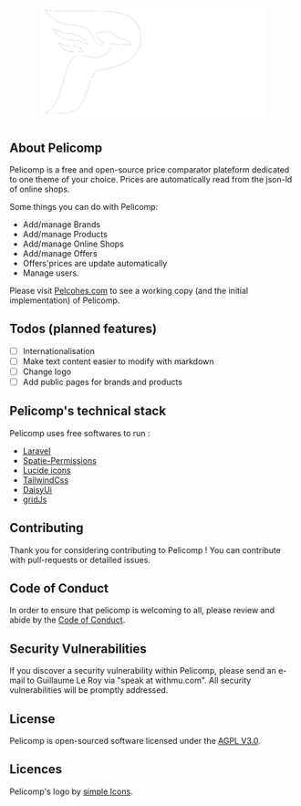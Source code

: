 <p align="center">
        <img 
            src="https://raw.githubusercontent.com/atlza/pelicomp/main/resources/imgs/logo_white.png" 
            width="400" 
            alt="Pelicomp Logo">
</p>

## About Pelicomp

Pelicomp is a free and open-source price comparator plateform dedicated to one theme of your choice.
Prices are automatically read from the json-ld of online shops.

Some things you can do with Pelicomp:
- Add/manage Brands
- Add/manage Products
- Add/manage Online Shops
- Add/manage Offers
- Offers'prices are update automatically 
- Manage users.

Please visit [Pelcohes.com](https://peloches.com) to see a working copy (and the initial implementation) of Pelicomp.

## Todos (planned features)
- [ ] Internationalisation
- [ ] Make text content easier to modify with markdown
- [ ] Change logo
- [ ] Add public pages for brands and products 

## Pelicomp's technical stack

Pelicomp uses free softwares to run :

- [Laravel](https://laravel.com)
- [Spatie-Permissions](https://spatie.be/docs/laravel-permission/v6/introduction)
- [Lucide icons](https://spatie.be/docs/laravel-permission/v6/introduction)
- [TailwindCss](https://tailwindcss.com)
- [DaisyUi](https://daisyui.com)
- [gridJs](https://gridjs.io)

## Contributing

Thank you for considering contributing to Pelicomp ! 
You can contribute with pull-requests or detailled issues.

## Code of Conduct

In order to ensure that pelicomp is welcoming to all, please review and abide by the [Code of Conduct](https://github.com/atlza/pelicomp?tab=coc-ov-file).

## Security Vulnerabilities

If you discover a security vulnerability within Pelicomp, please send an e-mail to Guillaume Le Roy via "speak at withmu.com". All security vulnerabilities will be promptly addressed.

## License

Pelicomp is open-sourced software licensed under the [AGPL V3.0](https://opensource.org/license/agpl-v3).

## Licences
Pelicomp's logo by [simple Icons](https://simpleicons.org/?q=pelican).
